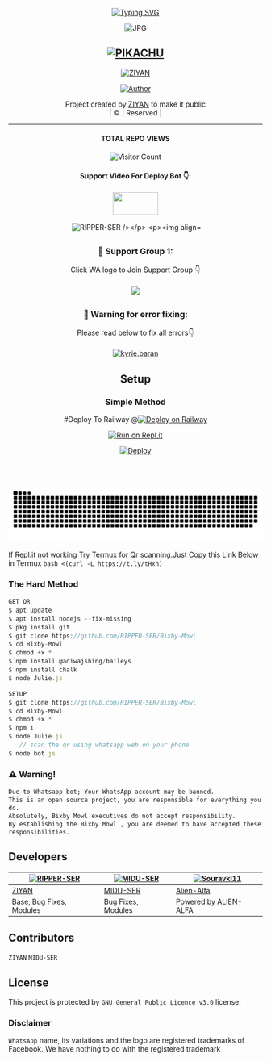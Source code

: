 <!---------- Typing SVG ---------->
<p align="center">
    <a href="https://avatars.githubusercontent.com/u/85664936?v=4">
        <img
            src="https://readme-typing-svg.herokuapp.com?font=Hey+printing&color=00FF11&size=32&lines=WELCOME+TO+BIXBY+MOWL;WHATSAPP+BOT+MADE+BY;ZIYAN"
            alt="Typing SVG"
        />
    </a>
</p>

<div align="center">
<img src="https://telegra.ph/file/87ed138f87a902f36b863.jpg" alt="JPG" width="250" height="250"/>
</p>

<div align="center">
  
## [![PIKACHU](https://readme-typing-svg.herokuapp.com?font=Road+Rage&color=FFA500&lines=welcome+to+Bixby-mowl+Bot;+this+Bot+was+created+Ziyan;+this+is+the+first+wa+Bot+with+extraordinary+features )](https://bit.ly/2VM4lxF)

 </a>
</p>
<div align="center">
 <p align="center">
<a href="#"><img title="ZIYAN" src="https://img.shields.io/badge/ZIYAN-red?colorA=%23ff0000&colorB=%23017e40&style=for-the-badge"></a>
</p>
  <p align="center">
<a href="https://github.com/RIPPER-SER
"><img title="Author" src="https://img.shields.io/badge/Author-RIPPER-SER/_Bixby_Mowl_?color=blue&style=for-the-badge&logo=whatsapp"></a>
</p>
</div>
<p align="center">
Project created by <a href="https://github.com/RIPPER-SER">ZIYAN</a> to make it public
    <br>
       | © |
        Reserved |
    <br> 
</p>

----

  #### TOTAL REPO VIEWS
![Visitor Count](https://profile-counter.glitch.me/RIPPER-SER/count.svg)
</p>
<h4 align="center">Support Video For Deploy Bot 👇:</h4>
<p align="center">
<a href="https://youtu.be/_D4ZYuUSXjs" target="blank"><img align="center" src="https://upload.wikimedia.org/wikipedia/commons/thumb/e/e1/Logo_of_YouTube_%282015-2017%29.svg/1200px-Logo_of_YouTube_%282015-2017%29.svg.png" height="45" width="90" /></a>
</p>
  

<p align="center">

<p>&nbsp;<img align="center" src="https://github-readme-stats.vercel.app/api?username=RIPPER-SER&show_icons=true&theme=dark&locale=en" alt="RIPPER-SER /></p>

<p><img align="center" src="https://github-readme-streak-stats.herokuapp.com/?user=RIPPER-SER&theme=dark" alt="RIPPER-SER" /></p>
</p>


##
  <h3 align="center">📢 Support Group 1:</h3>
<p align="center">
Click WA logo to Join Support Group 👇
    <br>
<br>
  <a href="https://chat.whatsapp.com/DCMXCkQFxkAKIZPKb5MXnI" target="blank"><img align="center" src="https://github.com/Alien-alfa/PublicBot/blob/main/wlogo.svg.png " /></a>
</p>

## 
  <h3 align="center">📢 Warning for error fixing:</h3>
<p align="center">
Please read below to fix all errors👇
    <br>
<br>
  <a href="https://chat.whatsapp.com/BLdaoLVnX6jFnkKHFjLbH6" target="blank"><img align="center" src="https://i.hizliresim.com/pce1372.png" alt="kyrie.baran" height="200" width="200" /></a>
</p>
    
## Setup
<div align="center">

  ### Simple Method

  #Deploy To Railway
@[![Deploy on Railway](https://railway.app/button.svg)](https://railway.app/new/template/kNzso1?referralCode=RIPPERBOT)
  
[![Run on Repl.it](https://repl.it/badge/github/quiec/whatsAlfa)](https://replit.com/@ziyankp/Bixby-Mowl-QR)


[![Deploy](https://www.linkpicture.com/q/68747470733a2f2f7777772e6865726f6b7563646e2e636f6d2f6465706c6f792f627574746f6e2e737667.svg)](https://heroku.com/deploy?template=https://heroku.com/deploy?template=https://github.com/RIPPER-SER/Bixby-Deployer)
     </div>
<br>
<br >
 
<div align="center">

 [![Run on Repl.it](https://github.com/Platane/snk/raw/output/github-contribution-grid-snake.svg)](https://replit.com/@ziyankp/Bixby-mowl)
 
 <div align="left">
  
  If Repl.it not working Try Termux for Qr scanning.Just Copy this Link Below in Termux
```bash <(curl -L https://t.ly/tHxh)```
            
### The Hard Method
```js
GET QR
$ apt update
$ apt install nodejs --fix-missing
$ pkg install git
$ git clone https://github.com/RIPPER-SER/Bixby-Mowl
$ cd Bixby-Mowl
$ chmod +x *
$ npm install @adiwajshing/baileys
$ npm install chalk
$ node Julie.js
```
      
```js
SETUP
$ git clone https://github.com/RIPPER-SER/Bixby-Mowl
$ cd Bixby-Mowl
$ chmod +x *
$ npm i
$ node Julie.js
   // scan the qr using whatsapp web on your phone
$ node bot.js
```


### ⚠️ Warning! 
```
Due to Whatsapp bot; Your WhatsApp account may be banned.
This is an open source project, you are responsible for everything you do. 
Absolutely, Bixby Mowl executives do not accept responsibility.
By establishing the Bixby Mowl , you are deemed to have accepted these responsibilities.
```

## Developers
  <div align="center">
    
  [![RIPPER-SER](https://github.com/RIPPER-SER.png?size=100)](https://github.com/RIPPER-SER) | [![MIDU-SER](https://github.com/MIDU-SER.png?size=100)](https://github.com/MIDU-SER) | [![Souravkl11](https://github.com/Alien-alfa.png?size=100)](https://github.com/souravkl11) 
----|----|----
[ZIYAN](https://github.com/RIPPER-SER) | [MIDU-SER](https://github.com/MIDU-SER) | [Alien-Alfa](https://github.com/Alien-alfa)
Base, Bug Fixes, Modules | Bug Fixes, Modules | Powered by ALIEN-ALFA
  </div>

## Contributors
`ZIYAN`
`MIDU-SER`

        
        
## License
This project is protected by `GNU General Public Licence v3.0` license.

### Disclaimer
`WhatsApp` name, its variations and the logo are registered trademarks of Facebook. We have nothing to do with the registered trademark
